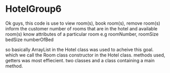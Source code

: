 # HotelGroup6

Ok guys, 
this code is use to 
view room(s), 
book room(s), 
remove room(s)
inform the customer number of rooms that are in the hotel
and available room(s)
know attributes of a particular room
e.g roomNumber,
roomSize
bedSize
numberOfBed

so basically ArrayList in the Hotel class was used to acheive this goal.
which we call the Room class constructor in the Hotel class.
methods used, getters was most effiecient.
two classes and a class containing a main method.
